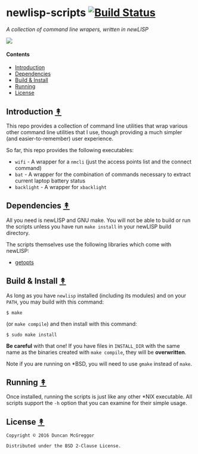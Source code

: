 # newlisp-scripts [![Build Status][travis-badge]][travis]

*A collection of command line wrapers, written in newLISP*

[![][newlisp-logo]][newlisp-logo-large]


#### Contents

* [Introduction](#introduction-)
* [Dependencies](#dependencies-)
* [Build & Install](#build--install-)
* [Running](#running-)
* [License](#license-)


## Introduction [&#x219F;](#contents)

This repo provides a collection of command line utilities that wrap various other
command line utilities that I use, though providing a much simpler (and
easier-to-remember) user experience.

So far, this repo provides the following executables:

* ``wifi`` - A wrapper for a ``nmcli`` (just the access points list and the connect command)
* ``bat`` - A wrapper for the combination of commands necessary to extract current laptop battery status
* ``backlight`` - A wrapper for ``xbacklight``


## Dependencies [&#x219F;](#contents)

All you need is newLISP and GNU make. You will not be able to build or run the scripts unless you have run ``make install`` in your newLISP build directory.

The scripts themselves use the following libraries which come with newLISP:

* [getopts](http://www.newlisp.org/code/modules/getopts.lsp.html)


## Build & Install [&#x219F;](#contents)

As long as you have ``newlisp`` installed (including its modules) and on your ``PATH``,
you may build with this command:

```
$ make
```

(or ``make compile``) and then install with this command:

```
$ sudo make install
```

**Be careful** with that one! If you have files in ``INSTALL_DIR`` with the same name as the
binaries created with ``make compile``, they will be **overwritten**.

Note if you are running on *BSD, you will need to use ``gmake`` instead of ``make``.


## Running [&#x219F;](#contents)

Once installed, running the scripts is just like any other *NIX executable. All scripts
support the ``-h`` option that you can examine for their simple usage.


## License [&#x219F;](#contents)

```
Copyright © 2016 Duncan McGreggor

Distributed under the BSD 2-Clause License.
```


<!-- Named page links below: /-->

[travis]: https://travis-ci.org/oubiwann/newlisp-scripts
[travis-badge]: https://travis-ci.org/oubiwann/newlisp-scripts.png?branch=master
[newlisp-logo]: resources/images/logo-white-small.png
[newlisp-logo-large]: resources/images/logo-white.png
